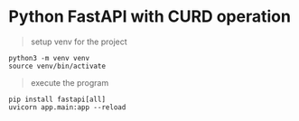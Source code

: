 # Python FastAPI with CURD operation

> setup venv for the project
```
python3 -m venv venv
source venv/bin/activate
```

> execute the program
```
pip install fastapi[all]
uvicorn app.main:app --reload
```
